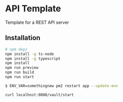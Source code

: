 # API Template

Template for a REST API server

## Installation

```bash
# npm deps
npm install -g ts-node
npm install -g typescript
npm install
npm run preview
npm run build
npm run start
```


```bash
$ ENV_VAR=somethingnew pm2 restart app --update-env
```

```bash
curl localhost:8080/vault/start
```
